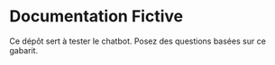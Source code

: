 # Documentation Fictive

Ce dépôt sert à tester le chatbot. Posez des questions basées sur ce gabarit.
